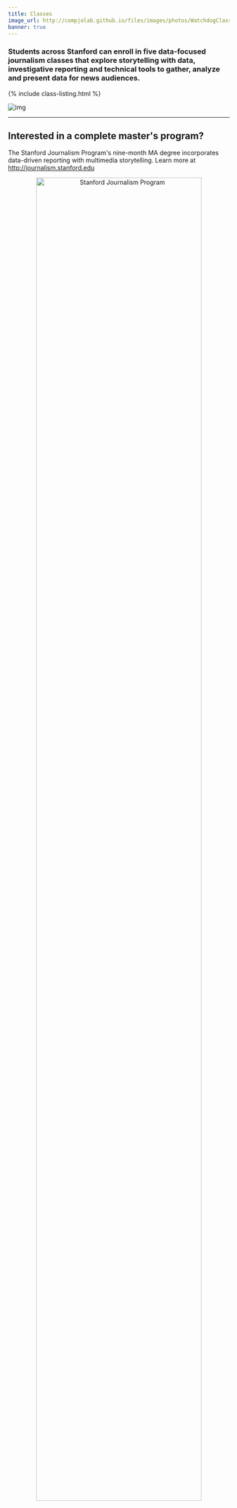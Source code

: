 ```yaml
---
title: Classes
image_url: http://compjolab.github.io/files/images/photos/WatchdogClass2015_group.jpg
banner: true
---
```


<h3>Students across Stanford can enroll in five data-focused journalism classes that explore storytelling with data, investigative reporting and technical tools to gather, analyze and present data for news audiences.</h3>

{% include class-listing.html %}

![img](http://compjolab.github.io/files/images/photos/WatchdogClass2015_cheryl2.jpg)

---


<div class="well">
<h2>Interested in a complete master's program?</h2>

The Stanford Journalism Program's nine-month MA degree incorporates data-driven reporting with multimedia storytelling. Learn more at <a href="http://journalism.stanford.edu">http://journalism.stanford.edu</a>

<center><a href="http://journalism.stanford.edu"><img src="http://compjolab.github.io/files/images/photos/StanfordJournalism_longlogo.png" alt="Stanford Journalism Program" height="3000" width="376.47058823529414"></a></center>
</div>
